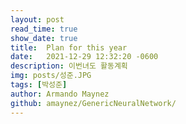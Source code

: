 ```yaml
---
layout: post
read_time: true
show_date: true
title:  Plan for this year
date:   2021-12-29 12:32:20 -0600
description: 이번녀도 활동계획
img: posts/성준.JPG
tags: [박성준]
author: Armando Maynez
github: amaynez/GenericNeuralNetwork/
---
```

